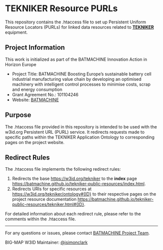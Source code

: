 # TEKNIKER Resource PURLs

This repository contains the .htaccess file to set up Persistent Uniform Resource Locators (PURLs) for linked data resources related to **[TEKNIKER](https://www.tekniker.es/en)** equipment.

## Project Information
This work is initialized as part of the BATMACHINE Innovation Action in Horizon Europe

- Project Title: BATMACHINE Boosting Europe’s sustainable battery cell industrial manufacturing value chain by developing an optimised machinery with intelligent control processes to minimise costs, scrap and energy consumption
- Grant Agreement No.: 101104246
- Website: [BATMACHINE](http://batmachineproject.eu/)

## Purpose

The .htaccess file provided in this repository is intended to be used with the w3id.org Persistent URL (PURL) service. It redirects requests made to specific paths within the TEKNIKER Application Ontology to corresponding pages on the project website.

## Redirect Rules

The .htaccess file implements the following redirect rules:

1. Redirects the base <https://w3id.org/tekniker> to the **index** page <https://batmachine.github.io/tekniker-public-resources/index.html>.
2. Redirects URIs for specific resources at <https://w3id.org/tekniker/ontology#{ID}> to their respective pages on the project resource documentation <https://batmachine.github.io/tekniker-public-resources/tekniker.html#{ID}>.

For detailed information about each redirect rule, please refer to the comments within the .htaccess file.

---

For any questions or issues, please contact [BATMACHINE Project Team](mailto:simon.clark@sintef.no).

BIG-MAP W3ID Maintainer: [@jsimonclark](https://github.com/jsimonclark)
